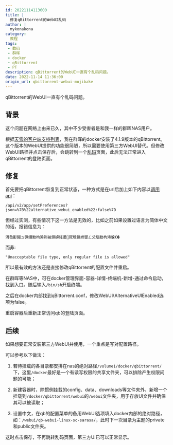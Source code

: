 ```yaml
---
id: 20221114113600
title: |
  修复qBittorrent的WebUI乱码
author: |
  mykonakona
category:
  教程
tags:
 - 数码
 - 群晖
 - docker
 - qBittorrent
 - PT
description: qBittorrent的WebUI一直有个乱码问题。
date: 2022-11-14 11:36:00
origin_url: qbittorrent-webui-mojibake
---
```


qBittorrent的WebUI一直有个乱码问题。

<!-- more -->

## 背景

这个问题在网络上由来已久，其中不少受害者是和我一样的群晖NAS用户。

根据[天雪的客户端支持列表][1]，我在群晖的docker安装了4.1.9版本的qBittorrent。这个版本的WebUI提供的功能很简陋，所以需要使用第三方WebUI替代。但修改WebUI路径并点击保存后，会跳转到一个[乱码][2]页面，此后无法正常进入qBittorrent的登陆页面。

## 修复

首先要把qBittorrent恢复到正常状态，一种方式是在url后加上如下内容以[调用api][3]：

`/api/v2/app/setPreferences?json=%7B%22alternative_webui_enabled%22:false%7D`

但经过实测，有些情况下这一方法是无效的，比如之前如果设置过语言为简体中文的话，报错信息为：

`涓嶅彲鎺ュ彈鐨勬枃浠剁被鍨嬶紝鍙厑璁镐娇鐢ㄥ父瑙勬枃浠躲€�`

而非:

`"Unacceptable file type, only regular file is allowed"`

所以最有效的方法还是直接修改qBittorrent的配置文件并重启。

在群晖等NAS中，可在docker管理界面-容器-详情-终端机-新增-通过命令启动，找到入口。随后输入`/bin/sh`开启终端。

之后在docker内部找到qBittorrent.conf，修改WebUI\AlternativeUIEnabled选项为false。

重启容器后重新正常访问qb的登陆页面。

## 后续

如果想要正常安装第三方WebUI并使用，一个重点是写对配置路径。

可以参考以下做法：

1. 若待挂载的各目录都安排在nas的绝对路径`/volume1/docker/qbittorrent/`下，这里`/docker`最好是一个有读写权限的共享文件夹，可以排除产生权限问题的可能；

2. 新建容器时，除惯例挂载的config、data、downloads等文件夹外，新增一个挂载到`/docker/qbittorrent/webui`的`/webui`文件夹，用于存放UI文件并确保其可以被读取；

3. 设置中文，在qb的配置菜单的备用WebUI选项填入docker内部的绝对路径，如：`/webui/qb-webui-linux-sc-sarasa/`，此时下一次目录为主题的private和public文件夹。

这时点击保存，不再跳转乱码页面，第三方UI已可以正常显示。

[1]: https://skyeysnow.com/forum.php?mod=viewthread&tid=366&extra=page%3D1
[2]: https://github.com/PrintNow/MD-qBittorrent-web-ui/issues/2
[3]: https://www.reddit.com/r/qBittorrent/comments/ky01n4/web_ui_stuck_on_unacceptable_file_type_only/
